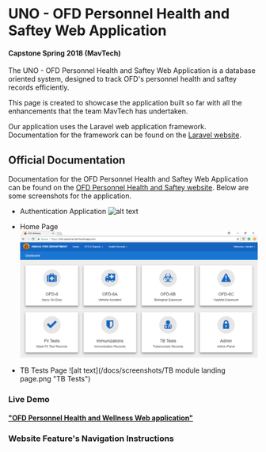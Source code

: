 # UNO - OFD Personnel Health and Saftey Web Application
#### Capstone Spring 2018 (MavTech)

The UNO - OFD Personnel Health and Saftey Web Application is a database oriented system, designed to track OFD's personnel health and saftey records efficiently.  

This page is created to showcase the application built so far with all the enhancements that the team MavTech has undertaken.
 
Our application uses the Laravel web application framework. Documentation for the framework can be found on the [Laravel website](http://laravel.com/docs).

## Official Documentation

Documentation for the OFD Personnel Health and Saftey Web Application can be found on the [OFD Personnel Health and Saftey website](https://github.com/ISQA-Classes/groyce.github.io).
Below are some screenshots for the application.

* Authentication Application
![alt text](/documents/screenshots/Login.png "Login")

* Home Page
![alt text](/docs/screenshots/Dashboard.png "Dashboard")

* TB Tests Page
![alt text](/docs/screenshots/TB module landing page.png "TB Tests") 

### Live Demo

#### <a href="https://ofd-capstone-test.herokuapp.com/login">"OFD Personnel Health and Wellness Web application"</a>

### Website Feature's Navigation Instructions
